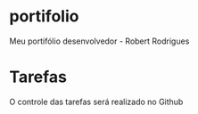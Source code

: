 # portifolio
Meu portifólio desenvolvedor - Robert Rodrigues

# Tarefas

O controle das tarefas será realizado no Github